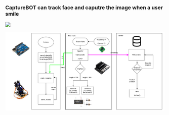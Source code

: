 ### CaptureBOT can track face and caputre the image when a user smile

![](https://github.com/Yun-twy/CaptureBOT/blob/master/capturebot.GIF)

![Alt text](diagram.PNG)
